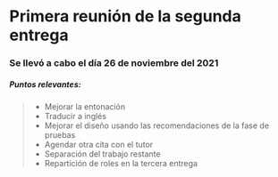 # Primera reunión de la segunda entrega 
### Se llevó a cabo el día 26 de noviembre del 2021

##### Puntos relevantes:
>- Mejorar la entonación
>- Traducir a inglés
>- Mejorar el diseño usando las recomendaciones de la fase de pruebas
>- Agendar otra cita con el tutor
>- Separación del trabajo restante
>- Repartición de roles en la tercera entrega
